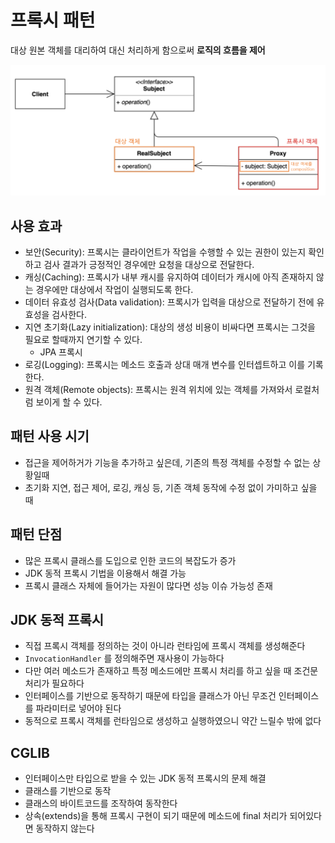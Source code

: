 # 프록시 패턴
대상 원본 객체를 대리하여 대신 처리하게 함으로써 **로직의 흐름을 제어**

![proxy](./images/proxy.png)

## 사용 효과
* 보안(Security): 프록시는 클라이언트가 작업을 수행할 수 있는 권한이 있는지 확인하고 검사 결과가 긍정적인 경우에만 요청을 대상으로 전달한다.
* 캐싱(Caching): 프록시가 내부 캐시를 유지하여 데이터가 캐시에 아직 존재하지 않는 경우에만 대상에서 작업이 실행되도록 한다.
* 데이터 유효성 검사(Data validation): 프록시가 입력을 대상으로 전달하기 전에 유효성을 검사한다.
* 지연 초기화(Lazy initialization): 대상의 생성 비용이 비싸다면 프록시는 그것을 필요로 할때까지 연기할 수 있다.
  * JPA 프록시
* 로깅(Logging): 프록시는 메소드 호출과 상대 매개 변수를 인터셉트하고 이를 기록한다.
* 원격 객체(Remote objects): 프록시는 원격 위치에 있는 객체를 가져와서 로컬처럼 보이게 할 수 있다.

## 패턴 사용 시기

* 접근을 제어하거가 기능을 추가하고 싶은데, 기존의 특정 객체를 수정할 수 없는 상황일때
* 초기화 지연, 접근 제어, 로깅, 캐싱 등, 기존 객체 동작에 수정 없이 가미하고 싶을 때

## 패턴 단점
* 많은 프록시 클래스를 도입으로 인한 코드의 복잡도가 증가
* JDK 동적 프록시 기법을 이용해서 해결 가능
* 프록시 클래스 자체에 들어가는 자원이 많다면 성능 이슈 가능성 존재

## JDK 동적 프록시
* 직접 프록시 객체를 정의하는 것이 아니라 런타임에 프록시 객체를 생성해준다
* `InvocationHandler` 를 정의해주면 재사용이 가능하다
* 다만 여러 메소드가 존재하고 특정 메소드에만 프록시 처리를 하고 싶을 때 조건문 처리가 필요하다
* 인터페이스를 기반으로 동작하기 때문에 타입을 클래스가 아닌 무조건 인터페이스를 파라미터로 넣어야 된다
* 동적으로 프록시 객체를 런타임으로 생성하고 실행하였으니 약간 느릴수 밖에 없다

## CGLIB
* 인터페이스만 타입으로 받을 수 있는 JDK 동적 프록시의 문제 해결
* 클래스를 기반으로 동작
* 클래스의 바이트코드를 조작하여 동작한다
* 상속(extends)을 통해 프록시 구현이 되기 때문에 메소드에 final 처리가 되어있다면 동작하지 않는다